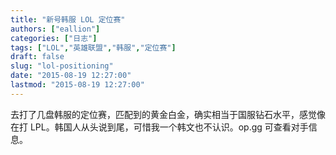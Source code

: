 ```yaml
---
title: "新号韩服 LOL 定位赛"
authors: ["eallion"]
categories: ["日志"]
tags: ["LOL","英雄联盟","韩服","定位赛"]
draft: false
slug: "lol-positioning"
date: "2015-08-19 12:27:00"
lastmod: "2015-08-19 12:27:00"
---
```


去打了几盘韩服的定位赛，匹配到的黄金白金，确实相当于国服钻石水平，感觉像在打 LPL。韩国人从头说到尾，可惜我一个韩文也不认识。op.gg 可查看对手信息。
